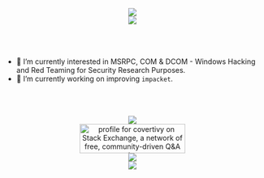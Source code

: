 <p align="center" width="100%">
  <img src="https://capsule-render.vercel.app/api?type=venom&height=300&color=gradient&text=🐱‍👤Covert%20Ivy🌿">
  <br />
  <img src="https://github-readme-stats.vercel.app/api?username=covertivy&show_icons=true&theme=radical&show_owner=true&show=reviews,discussions_started,discussions_answered,prs_merged,prs_merged_percentage">
  <br />
  <br />
  <br />
  <br />
</p>

- 🌱 I’m currently interested in MSRPC, COM & DCOM - Windows Hacking and Red Teaming for Security Research Purposes.
- 🔭 I’m currently working on improving `impacket`.

<p align="center" width="100%">
  <br />
  <br />
  <br />
  <img src="https://github-readme-stats.vercel.app/api/top-langs/?username=covertivy&layout=compact&theme=radical">
  <br />
  <a href="https://stackexchange.com/users/19108462" align="center"><img src="https://stackexchange.com/users/flair/19108462.png?theme=dark" width="208" height="58" alt="profile for covertivy on Stack Exchange, a network of free, community-driven Q&amp;A sites" title="profile for covertivy on Stack Exchange, a network of free, community-driven Q&amp;A sites"></a>
  <br />
  <img src="https://img.shields.io/badge/gav-no-purple">
  <br />
  <img src="https://capsule-render.vercel.app/api?type=waving&height=150&color=gradient&section=footer&reversal=false">
</p>
